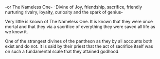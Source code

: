 -or The Nameless One-
-Divine of Joy, friendship, sacrifice, friendly nurturing rivalry, loyalty, curiosity and the spark of genius-

Very little is known of The Nameless One. It is known that they were once mortal and that they via a sacrifice of everything they were saved all life as we know it.

One of the strangest divines of the pantheon as they by all accounts both exist and do not. It is said by their priest that the act of sacrifice itself was on such a fundamental scale that they attained godhood.